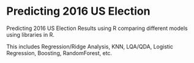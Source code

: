 # Predicting 2016 US Election 

Predicting 2016 US Election Results using R comparing different models using libraries in R.

This includes Regression/Ridge Analysis, KNN, LQA/QDA, Logistic Regression, Boosting, RandomForest, etc.

